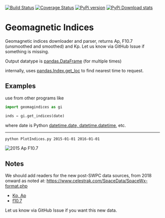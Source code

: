 [![Build Status](https://travis-ci.com/scivision/geomag-indices.svg?branch=master)](https://travis-ci.com/scivision/geomag-indices)
[![Coverage Status](https://coveralls.io/repos/github/scivision/geomag-indices/badge.svg?branch=master)](https://coveralls.io/github/scivision/geomag-indices?branch=master)
[![PyPi version](https://img.shields.io/pypi/pyversions/geomagindices.svg)](https://pypi.python.org/pypi/geomagindices)
[![PyPi Download stats](http://pepy.tech/badge/geomagindices)](http://pepy.tech/project/geomagindices)


# Geomagnetic Indices
Geomagnetic indices downloader and parser, returns Ap, F10.7 (unsmoothed and smoothed) and Kp.
Let us know via GitHub Issue if something is missing.

Output datatype is [pandas.DataFrame](http://pandas.pydata.org/pandas-docs/stable/reference/frame.html) (for multiple times)

internally, uses
[pandas.Index.get_loc](https://pandas.pydata.org/pandas-docs/stable/reference/api/pandas.Index.get_loc.html)
to find nearest time to request.

## Examples

use from other programs like
```python
import geomagindices as gi

inds = gi.get_indices(date)
```

where date is Python
[datetime.date, datetime.datetime](https://docs.python.org/3/library/datetime.html), etc.

---

```sh
python PlotIndices.py 2015-01-01 2016-01-01
```

![2015 Ap F10.7](./tests/2015.png)


## Notes

We should add readers for the new post-SWPC data sources, from 2018 onward as noted at:
https://www.celestrak.com/SpaceData/SpaceWx-format.php

* [Kp, Ap](ftp://ftp.gfz-potsdam.de/pub/home/obs/kp-ap/wdc/)
* [f10.7](ftp://ftp.geolab.nrcan.gc.ca/data/solar_flux/daily_flux_values/fluxtable.txt)

Let us know via GitHub Issue if you want this new data.